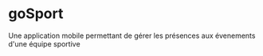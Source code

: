 # goSport
Une application mobile permettant de gérer les présences aux évenements d'une équipe sportive

